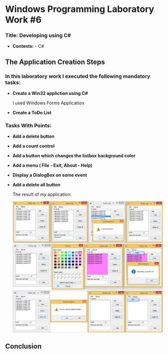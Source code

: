 # Windows Programming Laboratory Work #6

### Title: Developing using C#

   - **Contents:**
    - C#

## The Application Creation Steps

### In this laboratory work I executed the following mandatory tasks:

   - **Create a Win32 appliction using C#**
    
      I used Windows Forms Application
          
   - **Create a ToDo List**
   
### Tasks With Points:

  - **Add a delete button**
  - **Add a count control**
  - **Add a button which changes the listbox background color**
  - **Add a menu ( File - Exit, About - Help)**
  - **Display a DialogBox on some event**
  - **Add a delete all button**
     
     The result of my application:
     
     ![actions](https://raw.githubusercontent.com/TUM-FAF/FAF-121-Leahu-Luminita/master/WP/Lab%236/actions.png)
     ![actions2](https://raw.githubusercontent.com/TUM-FAF/FAF-121-Leahu-Luminita/master/WP/Lab%236/actions2.png)
     ![actions3](https://raw.githubusercontent.com/TUM-FAF/FAF-121-Leahu-Luminita/master/WP/Lab%236/actions3.png)
     
## Conclusion


   
     
